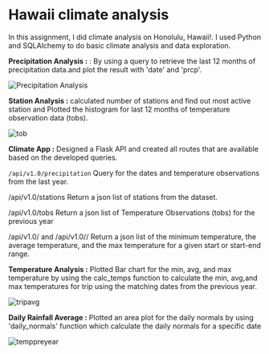 # Hawaii climate analysis
In this assignment, I did climate analysis on Honolulu, Hawaii!. I used Python and SQLAlchemy to do basic climate analysis and data exploration.

**Precipitation Analysis :** : By using a query to retrieve the last 12 months of precipitation data.and plot the result with 'date' and                                    'prcp'.

![Precipitation Analysis](https://user-images.githubusercontent.com/50187921/69100592-18893600-0a23-11ea-9dcd-03e424470bf0.png)

**Station Analysis :**     calculated number of stations and find out most active station and Plotted the histogram for last 12 months of                              temperature observation data (tobs).

![tob](https://user-images.githubusercontent.com/50187921/69100845-b7159700-0a23-11ea-869e-12c88bcf670f.png)

**Climate App :**          Designed a Flask API and created all routes that are available based on the developed queries.


 `/api/v1.0/precipitation`
Query for the dates and temperature observations from the last year.

/api/v1.0/stations
Return a json list of stations from the dataset.

/api/v1.0/tobs
Return a json list of Temperature Observations (tobs) for the previous year

/api/v1.0/<start> and /api/v1.0/<start>/<end>
Return a json list of the minimum temperature, the average temperature, and the max temperature for a given start or start-end range.

**Temperature Analysis :**  Plotted Bar chart for the min, avg, and max temperature by using  the calc_temps function to calculate the min,                             avg,and max temperatures for  trip using the matching dates from the previous year.


![tripavg](https://user-images.githubusercontent.com/50187921/69101002-0f4c9900-0a24-11ea-854a-3c6f2b2896b4.png)


**Daily Rainfall Average :** Plotted an area plot  for the daily normals by using 'daily_normals' function which calculate the daily normals                             for a specific date

![temppreyear](https://user-images.githubusercontent.com/50187921/69101454-466f7a00-0a25-11ea-88bb-f03ffe3b53a0.png)

